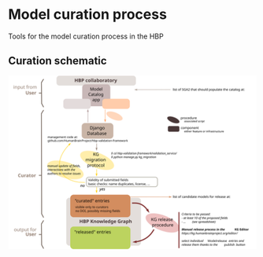 # Model curation process
Tools for the model curation process in the HBP

## Curation schematic

![Visualization](docs/process.svg)
